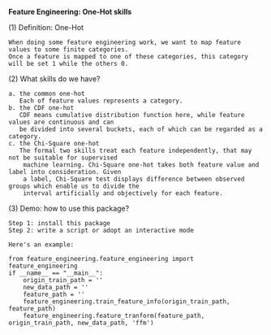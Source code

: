 **Feature Engineering: One-Hot skills**

(1) Definition: One-Hot

    When doing some feature engineering work, we want to map feature values to some finite categories. 
    Once a feature is mapped to one of these categories, this category will be set 1 while the others 0. 

(2) What skills do we have?

    a. the common one-hot
       Each of feature values represents a category.
    b. the CDF one-hot
       CDF means cumulative distribution function here, while feature values are continuous and can
       be divided into several buckets, each of which can be regarded as a category.
    c. the Chi-Square one-hot
       The formal two skills treat each feature independently, that may not be suitable for supervised
        machine learning. Chi-Square one-hot takes both feature value and label into consideration. Given
        a label, Chi-Square test displays difference between observed groups which enable us to divide the 
        interval artificially and objectively for each feature.

(3) Demo: how to use this package?

    Step 1: install this package
    Step 2: write a script or adopt an interactive mode
    
    Here's an example: 
    
    from feature_engineering.feature_engineering import feature_engineering
    if __name__ == "__main__":
        origin_train_path = ''
        new_data_path = ''
        feature_path = ''
        feature_engineering.train_feature_info(origin_train_path, feature_path)
        feature_engineering.feature_tranform(feature_path, origin_train_path, new_data_path, 'ffm')
    